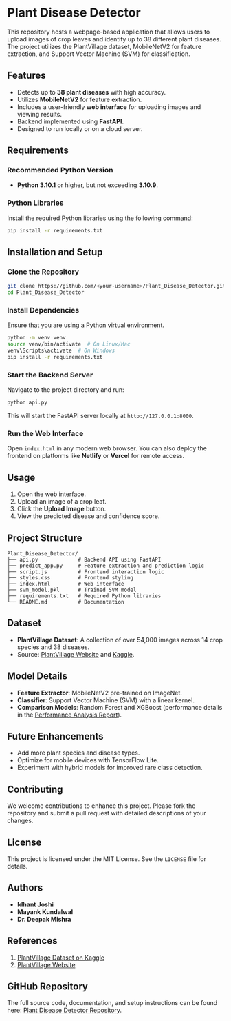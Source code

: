 # Plant Disease Detector

This repository hosts a webpage-based application that allows users to upload images of crop leaves and identify up to 38 different plant diseases. The project utilizes the PlantVillage dataset, MobileNetV2 for feature extraction, and Support Vector Machine (SVM) for classification.

## Features
- Detects up to **38 plant diseases** with high accuracy.
- Utilizes **MobileNetV2** for feature extraction.
- Includes a user-friendly **web interface** for uploading images and viewing results.
- Backend implemented using **FastAPI**.
- Designed to run locally or on a cloud server.

## Requirements

### Recommended Python Version
- **Python 3.10.1** or higher, but not exceeding **3.10.9**.

### Python Libraries
Install the required Python libraries using the following command:
```bash
pip install -r requirements.txt
```

## Installation and Setup

### Clone the Repository
```bash
git clone https://github.com/<your-username>/Plant_Disease_Detector.git
cd Plant_Disease_Detector
```

### Install Dependencies
Ensure that you are using a Python virtual environment.
```bash
python -m venv venv
source venv/bin/activate  # On Linux/Mac
venv\Scripts\activate  # On Windows
pip install -r requirements.txt
```

### Start the Backend Server
Navigate to the project directory and run:
```bash
python api.py
```
This will start the FastAPI server locally at `http://127.0.0.1:8000`.

### Run the Web Interface
Open `index.html` in any modern web browser. You can also deploy the frontend on platforms like **Netlify** or **Vercel** for remote access.

## Usage
1. Open the web interface.
2. Upload an image of a crop leaf.
3. Click the **Upload Image** button.
4. View the predicted disease and confidence score.

## Project Structure
```
Plant_Disease_Detector/
├── api.py             # Backend API using FastAPI
├── predict_app.py     # Feature extraction and prediction logic
├── script.js          # Frontend interaction logic
├── styles.css         # Frontend styling
├── index.html         # Web interface
├── svm_model.pkl      # Trained SVM model
├── requirements.txt   # Required Python libraries
└── README.md          # Documentation
```

## Dataset
- **PlantVillage Dataset**: A collection of over 54,000 images across 14 crop species and 38 diseases.
- Source: [PlantVillage Website](https://plantvillage.psu.edu/) and [Kaggle](https://www.kaggle.com/datasets/abdallahalidev/plantvillage-dataset).

## Model Details
- **Feature Extractor**: MobileNetV2 pre-trained on ImageNet.
- **Classifier**: Support Vector Machine (SVM) with a linear kernel.
- **Comparison Models**: Random Forest and XGBoost (performance details in the [Performance Analysis Report](link-to-report)).

## Future Enhancements
- Add more plant species and disease types.
- Optimize for mobile devices with TensorFlow Lite.
- Experiment with hybrid models for improved rare class detection.

## Contributing
We welcome contributions to enhance this project. Please fork the repository and submit a pull request with detailed descriptions of your changes.

## License
This project is licensed under the MIT License. See the `LICENSE` file for details.

## Authors
- **Idhant Joshi**  
- **Mayank Kundalwal**  
- **Dr. Deepak Mishra**

## References
1. [PlantVillage Dataset on Kaggle](https://www.kaggle.com/datasets/abdallahalidev/plantvillage-dataset)
2. [PlantVillage Website](https://plantvillage.psu.edu/)

## GitHub Repository
The full source code, documentation, and setup instructions can be found here: [Plant Disease Detector Repository](https://github.com/<your-username>/Plant_Disease_Detector).
